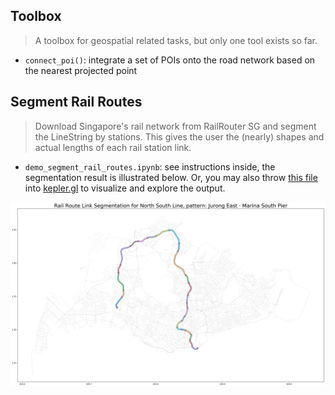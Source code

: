 ## Toolbox

> A toolbox for geospatial related tasks, but only one tool exists so far.

- `connect_poi()`: integrate a set of POIs onto the road network based on the nearest projected point

## Segment Rail Routes

> Download Singapore's rail network from RailRouter SG and segment the LineString by stations. This gives the user the (nearly) shapes and actual lengths of each rail station link.

- `demo_segment_rail_routes.ipynb`: see instructions inside, the segmentation result is illustrated below. Or, you may also throw [this file](asset/sg_rail_links_viz.json) into [kepler.gl](https://kepler.gl/demo) to visualize and explore the output.

![](asset/rail_link_segmentation.png)
